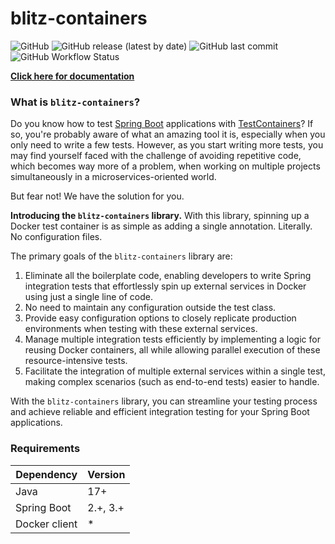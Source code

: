 # blitz-containers

![GitHub](https://img.shields.io/github/license/Blitz-Craft/blitz-containers?style=flat)
![GitHub release (latest by date)](https://img.shields.io/github/v/release/Blitz-Craft/blitz-containers?label=Latest%20version&style=flat)
![GitHub last commit](https://img.shields.io/github/last-commit/Blitz-Craft/blitz-containers)
![GitHub Workflow Status](https://img.shields.io/github/actions/workflow/status/Blitz-Craft/blitz-containers/test.yaml?style=flat)

[**Click here for documentation**](https://blitz-craft.github.io/blitz-containers/)

### What is `blitz-containers`? 
Do you know how to test [Spring Boot](https://spring.io/projects/spring-boot) applications with [TestContainers](https://www.testcontainers.org/)?
If so, you're probably aware of what an amazing tool it is, especially when you only need to write a few tests.
However, as you start writing more tests, you may find yourself faced with the challenge of avoiding repetitive code, which becomes way more of a problem, when working on multiple projects simultaneously in a microservices-oriented world.

But fear not! We have the solution for you.

**Introducing the `blitz-containers` library.**
With this library, spinning up a Docker test container is as simple as adding a single annotation.
Literally.
No configuration files.

The primary goals of the `blitz-containers` library are:

1. Eliminate all the boilerplate code, enabling developers to write Spring integration tests that effortlessly spin up external services in Docker using just a single line of code.
2. No need to maintain any configuration outside the test class.
3. Provide easy configuration options to closely replicate production environments when testing with these external services.
4. Manage multiple integration tests efficiently by implementing a logic for reusing Docker containers, all while allowing parallel execution of these resource-intensive tests.
5. Facilitate the integration of multiple external services within a single test, making complex scenarios (such as end-to-end tests) easier to handle.

With the `blitz-containers` library, you can streamline your testing process and achieve reliable and efficient integration testing for your Spring Boot applications.

### Requirements

| Dependency    | Version  |
|---------------|----------|
| Java          | 17+      |
| Spring Boot   | 2.+, 3.+ |
| Docker client | *        |
